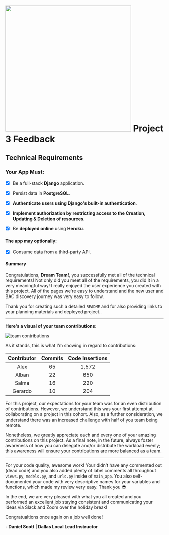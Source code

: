 # <img src="https://i.imgur.com/QgojyYY.png" width="400"> Project 3 Feedback 

## Technical Requirements

### Your App Must:

- [X] Be a full-stack **Django** application.

- [X] Persist data in **PostgreSQL**.

- [X] **Authenticate users using Django's built-in authentication**.

- [X] **Implement authorization by restricting access to the Creation, Updating & Deletion of resources.**

- [X] Be **deployed online** using **Heroku**.

#### The app may optionally:

- [X] Consume data from a third-party API.


#### Summary

Congratulations, **Dream Team!**, you successfully met all of the technical requirements! Not only did you meet all of the requirements, you did it in a very meaningful way! I really enjoyed the user experience you created with this project. All of the pages we're easy to understand and the new user and BAC discovery journey was very easy to follow. 

Thank you for creating such a detailed `README` and for also providing links to your planning materials and deployed project..

<hr>

**Here's a visual of your team contributions:**

<img src="https://i.imgur.com/SvUK6Ay.png" alt="team contributions">

As it stands, this is what I'm showing in regard to contributions:

|Contributor | Commits | Code Insertions|
|:----------:|:-------:|:--------------:|
| Alex       |   65    |     1,572      |
| Alban      |   22    |     650        |
| Salma      |   16    |     220        |
| Gerardo    |   10    |     204        |

For this project, our expectations for your team was for an even distribution of contributions. However, we understand this was your first attempt at collaborating on a project in this cohort. Also, as a further consideration, we understand there was an increased challenge with half of you team being remote.

Nonetheless, we greatly appreciate each and every one of your amazing contributions on this project. As a final note, in the future, always foster awareness of how you can delegate and/or distribute the workload evenly; this awareness will ensure your contributions are more balanced as a team. 

<hr>

For your code quality, awesome work! Your didn't have any commented out (dead code) and you also added plenty of label comments all throughout `views.py`, `models.py`, and `urls.py` inside of `main_app`. You also self-documented your code with very descriptive names for your variables and functions, which made my review very easy. Thank you 😎

In the end, we are very pleased with what you all created and you performed an excellent job staying consistent and communicating your ideas via Slack and Zoom over the holiday break!

Congratualtions once again on a job well done!

**- Daniel Scott | Dallas Local Lead Instructor**

